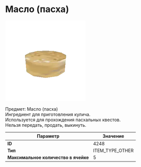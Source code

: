 # Масло (пасха)

![Item Image](../img/4248.webp?raw=true)

Предмет: Масло (пасха)<br>Ингредиент для приготовления кулича.<br>Используется для прохождения пасхальных квестов.<br>Нельзя передать, продать, выкинуть.


| Параметр | Значение |
|----------|----------|
| **ID** | 4248 |
| **Тип** | ITEM_TYPE_OTHER |
| **Максимальное количество в ячейке** | 5 |

